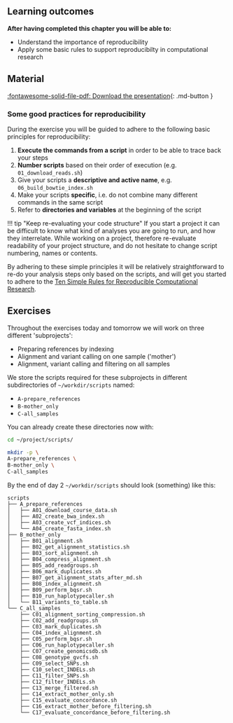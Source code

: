 ## Learning outcomes

**After having completed this chapter you will be able to:**

* Understand the importance of reproducibility
* Apply some basic rules to support reproducibilty in computational research

## Material

[:fontawesome-solid-file-pdf: Download the presentation](../assets/pdf/03_reproducible_research.pdf){: .md-button }

### Some good practices for reproducibility

During the exercise you will be guided to adhere to the following basic principles for reproducibility:

1. **Execute the commands from a script** in order to be able to trace back your steps
2. **Number scripts** based on their order of execution (e.g. `01_download_reads.sh`)
3. Give your scripts a **descriptive and active name**, e.g. `06_build_bowtie_index.sh`
4. Make your scripts **specific**, i.e. do not combine many different commands in the same script
5. Refer to **directories and variables** at the beginning of the script

!!! tip "Keep re-evaluating your code structure"
    If you start a project it can be difficult to know what kind of analyses you are going to run, and how they interrelate. While working on a project, therefore re-evaluate readability of your project structure, and do not hesitate to change script numbering, names or contents. 

By adhering to these simple principles it will be relatively straightforward to re-do your analysis steps only based on the scripts, and will get you started to adhere to the [Ten Simple Rules for Reproducible Computational Research](https://journals.plos.org/ploscompbiol/article?id=10.1371/journal.pcbi.1003285). 

## Exercises

Throughout the exercises today and tomorrow we will work on three different 'subprojects':

- Preparing references by indexing
- Alignment and variant calling on one sample ('mother')
- Alignment, variant calling and filtering on all samples

We store the scripts required for these subprojects in different subdirectories of `~/workdir/scripts` named:

- `A-prepare_references`
- `B-mother_only`
- `C-all_samples`

You can already create these directories now with:

```sh
cd ~/project/scripts/

mkdir -p \
A-prepare_references \
B-mother_only \
C-all_samples
```

By the end of day 2 `~/workdir/scripts` should look (something) like this:

```
scripts
├── A_prepare_references
│   ├── A01_download_course_data.sh
│   ├── A02_create_bwa_index.sh
│   ├── A03_create_vcf_indices.sh
│   └── A04_create_fasta_index.sh
├── B_mother_only
│   ├── B01_alignment.sh
│   ├── B02_get_alignment_statistics.sh
│   ├── B03_sort_alignment.sh
│   ├── B04_compress_alignment.sh
│   ├── B05_add_readgroups.sh
│   ├── B06_mark_duplicates.sh
│   ├── B07_get_alignment_stats_after_md.sh
│   ├── B08_index_alignment.sh
│   ├── B09_perform_bqsr.sh
│   ├── B10_run_haplotypecaller.sh
│   └── B11_variants_to_table.sh
└── C_all_samples
    ├── C01_alignment_sorting_compression.sh
    ├── C02_add_readgroups.sh
    ├── C03_mark_duplicates.sh
    ├── C04_index_alignment.sh
    ├── C05_perform_bqsr.sh
    ├── C06_run_haplotypecaller.sh
    ├── C07_create_genomicsdb.sh
    ├── C08_genotype_gvcfs.sh
    ├── C09_select_SNPs.sh
    ├── C10_select_INDELs.sh
    ├── C11_filter_SNPs.sh
    ├── C12_filter_INDELs.sh
    ├── C13_merge_filtered.sh
    ├── C14_extract_mother_only.sh
    ├── C15_evaluate_concordance.sh
    ├── C16_extract_mother_before_filtering.sh
    └── C17_evaluate_concordance_before_filtering.sh
```
